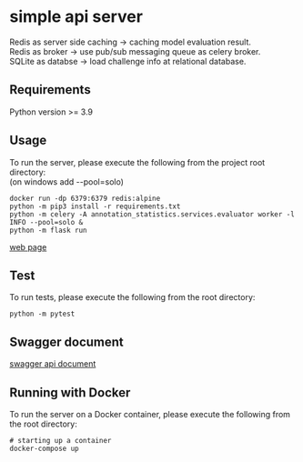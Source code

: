 # simple api server

Redis as server side caching -> caching model evaluation result.  
Redis as broker -> use pub/sub messaging queue as celery broker.  
SQLite as databse -> load challenge info at relational database.   

## Requirements
Python version >= 3.9  

## Usage
To run the server, please execute the following from the project root directory:  
(on windows add --pool=solo)
```
docker run -dp 6379:6379 redis:alpine  
python -m pip3 install -r requirements.txt
python -m celery -A annotation_statistics.services.evaluator worker -l INFO --pool=solo &
python -m flask run
```
[web page](http://localhost:5000/)

## Test
To run tests, please execute the following from the root directory:
```
python -m pytest
```

## Swagger document
[swagger api document](http://localhost:5000/apis)  


## Running with Docker

To run the server on a Docker container, please execute the following from the root directory:

```
# starting up a container
docker-compose up
```
